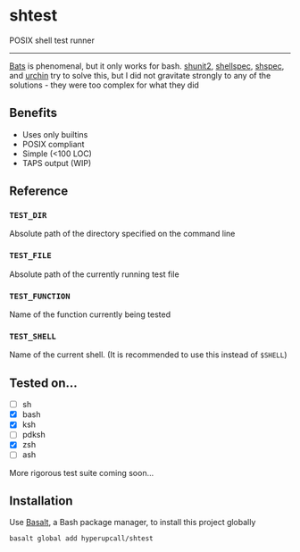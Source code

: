 # shtest

POSIX shell test runner

---

[Bats](https://github.com/bats-core/bats-core) is phenomenal, but it only works for bash. [shunit2](https://github.com/kward/shunit2), [shellspec](https://github.com/shellspec/shellspec), [shspec](https://github.com/rylnd/shpec), and [urchin](https://github.com/tlevine/urchin) try to solve this, but I did not gravitate strongly to any of the solutions - they were too complex for what they did

## Benefits

- Uses only builtins
- POSIX compliant
- Simple (<100 LOC)
- TAPS output (WIP)


## Reference

### `TEST_DIR`

Absolute path of the directory specified on the command line

### `TEST_FILE`

Absolute path of the currently running test file

### `TEST_FUNCTION`

Name of the function currently being tested

### `TEST_SHELL`

Name of the current shell. (It is recommended to use this instead of `$SHELL`)

## Tested on...

- [ ] sh
- [x] bash
- [x] ksh
- [ ] pdksh
- [x] zsh
- [ ] ash

More rigorous test suite coming soon...

## Installation

Use [Basalt](https://github.com/hyperupcall/basalt), a Bash package manager, to install this project globally

```sh
basalt global add hyperupcall/shtest
```

